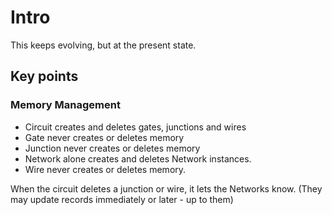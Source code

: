# Intro

This keeps evolving, but at the present state.

## Key points

### Memory Management

- Circuit creates and deletes gates, junctions and wires
- Gate never creates or deletes memory
- Junction never creates or deletes memory
- Network alone creates and deletes Network instances.
- Wire never creates or deletes memory.

When the circuit deletes a junction or wire, it lets the Networks
know. (They may update records immediately or later - up to them)
